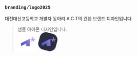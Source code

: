 ### `branding/logo2025`
대전대신고등학교 개발자 동아리 A.C.T의 컨셉 브랜드 디자인입니다.


> 샘플 아이콘 디자인입니다.  
> [<img width="60" src="act2025-logo-on-white.png">](#)
> [<img width="60" src="act2025-logo-on-midnight.png">](#)